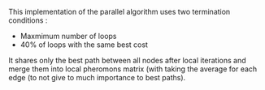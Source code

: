 This implementation of the parallel algorithm uses two termination conditions :
  - Maxmimum number of loops
  - 40% of loops with the same best cost

It shares only the best path between all nodes after local iterations and merge them into local pheromons matrix (with taking the average for each edge (to not give to much importance to best paths).
